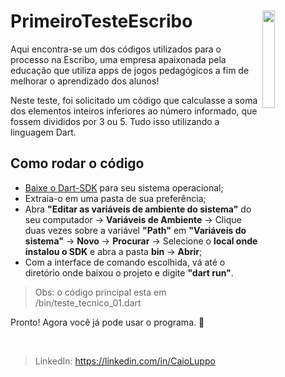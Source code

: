 # PrimeiroTesteEscribo <img src="https://escribo.com/wp-content/uploads/2018/08/Marca-Escribo-Branca.png" style="width: 20%" align="right">

Aqui encontra-se um dos códigos utilizados para o processo na Escribo, 
uma empresa apaixonada pela educação que utiliza apps de jogos pedagógicos a fim de melhorar o aprendizado dos alunos!

Neste teste, foi solicitado um código que calculasse a soma dos elementos inteiros inferiores ao número informado, que fossem divididos por 3 ou 5. Tudo isso utilizando a linguagem Dart.


## Como rodar o código

- <a href="https://dart.dev/get-dart/archive">Baixe o Dart-SDK</a> para seu sistema operacional;
- Extraia-o em uma pasta de sua preferência;
- Abra **"Editar as variáveis de ambiente do sistema"** do seu computador -> **Variáveis de Ambiente**
-> Clique duas vezes sobre a variável **"Path"** em **"Variáveis do sistema"** -> **Novo** -> **Procurar**
-> Selecione o **local onde instalou o SDK** e abra a pasta **bin** -> **Abrir**;
- Com a interface de comando escolhida, vá até o diretório onde baixou o projeto e digite **"dart run"**.

> Obs: o código principal esta em /bin/teste_tecnico_01.dart

Pronto! Agora você já pode usar o programa. 🥳

<br>

> LinkedIn: https://linkedin.com/in/CaioLuppo
